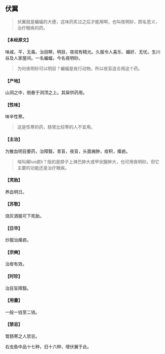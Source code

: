 ## 伏翼

> 伏翼就是蝙蝠的大便，这味药炙过之后才能用啊，也叫夜明砂，顾名思义，治疗眼疾的药。

#### 【本经原文】
味咸，平，无毒。治目瞑，明目，夜视有精光。久服令人喜乐、媚好、无忧。生川谷及人家屋间。一名蝙蝠，今名夜明砂。

> 为何夜明砂可以明目？蝙蝠是夜行动物，所以夜盲适合用这个药。

#### 【产地】
山洞之中，倒悬于洞顶之上。其屎供药用。
#### 【性味】
味辛性寒。

> 这是性寒的药，肠胃比较寒的人不宜用。

#### 【主治】
为散血明目要药，治障翳，青盲，夜盲，头面痈肿，疳积，瘰疬。

> 啥叫瘰luo疬li？指的是脖子上淋巴肿大或甲状腺肿大，也可用夜明砂。但它主要的功能还是治疗眼疾。

#### 【灵胎】
养血明日。
#### 【苏敬】
烧灰酒服可下死胎。
#### 【日华】
炒服治瘰疬。
#### 【宗奭】
治疳有效。
#### 【时珍】
治目盲障翳。
#### 【用量】
一般一钱至二钱。
#### 【禁忌】
胃肠寒之人禁忌。

右虫鱼中品十七种，旧十六种，增伏翼于此。